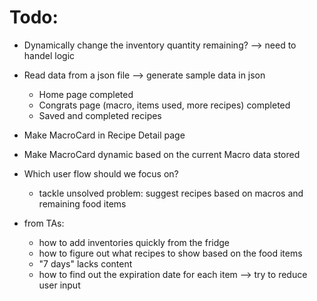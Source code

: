 # Todo:
- Dynamically change the inventory quantity remaining? --> need to handel logic
- Read data from a json file --> generate sample data in json
    - Home page completed
    - Congrats page (macro, items used, more recipes) completed
    - Saved and completed recipes
- Make MacroCard in Recipe Detail page
- Make MacroCard dynamic based on the current Macro data stored

- Which user flow should we focus on? 
    - tackle unsolved problem: suggest recipes based on macros and remaining food items

- from TAs: 
    - how to add inventories quickly from the fridge
    - how to figure out what recipes to show based on the food items
    - "7 days" lacks content
    - how to find out the expiration date for each item --> try to reduce user input


